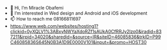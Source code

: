 - 👋 Hi, I’m Miracle Obafemi
- 👀 I’m interested in Wed design and Android and iOS development
- 📫 How to reach me 08166811697
- https://www.web.com/websites/hosting1?clickid=0yXQLV1%3ABxyNWYaXdoRZf1sAUkA0CfRRJy2lzo0&iradid=837211&irpid=34020&sharedid=&source=IR&siteID=46085836&trkID=P99C46085836S645N0B3A1D9E0000V101&input=&promo=HOST30

<!---
miracle081/miracle081 is a ✨ special ✨ repository because its `README.md` (this file) appears on your GitHub profile.
You can click the Preview link to take a look at your changes.
--->

